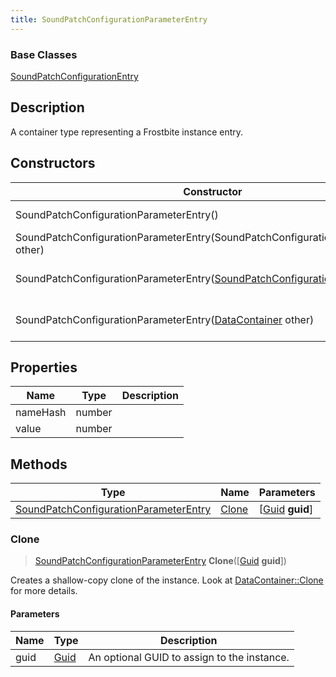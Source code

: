 ```yaml
---
title: SoundPatchConfigurationParameterEntry
---
```

### Base Classes

[SoundPatchConfigurationEntry](/vext/ref/fb/soundpatchconfigurationentry/)

## Description

A container type representing a Frostbite instance entry.

## Constructors

| Constructor                                                                                               | Description                                                                                                                                                                |
| --------------------------------------------------------------------------------------------------------- | -------------------------------------------------------------------------------------------------------------------------------------------------------------------------- |
| SoundPatchConfigurationParameterEntry()                                                                   | Create a new instance of this container type.                                                                                                                              |
| SoundPatchConfigurationParameterEntry(SoundPatchConfigurationParameterEntry other)                        | Create a reference copy of an instance of the same type.                                                                                                                   |
| SoundPatchConfigurationParameterEntry([SoundPatchConfigurationEntry](/vext/ref/fb/soundpatchconfigurationentry/) other) | Upcast an instance of type [SoundPatchConfigurationEntry](/vext/ref/fb/soundpatchconfigurationentry/) to [SoundPatchConfigurationParameterEntry](/vext/ref/fb/soundpatchconfigurationparameterentry/). |
| SoundPatchConfigurationParameterEntry([DataContainer](/vext/ref/shared/class/datacontainer) other)          | Upcast an instance of type [DataContainer](/vext/ref/shared/class/datacontainer) to [SoundPatchConfigurationParameterEntry](/vext/ref/fb/soundpatchconfigurationparameterentry/).          |

## Properties

| Name     | Type   | Description |
| -------- | ------ | ----------- |
| nameHash | number |             |
| value    | number |             |

## Methods

| Type                                                                           | Name            | Parameters                                     |
| ------------------------------------------------------------------------------ | --------------- | ---------------------------------------------- |
| [SoundPatchConfigurationParameterEntry](/vext/ref/fb/soundpatchconfigurationparameterentry/) | [Clone](#clone) | \[[Guid](/vext/ref/shared/class/guid) **guid**\] |

### Clone

> [SoundPatchConfigurationParameterEntry](/vext/ref/fb/soundpatchconfigurationparameterentry/) **Clone**(\[[Guid](/vext/ref/shared/class/guid) **guid**\])

Creates a shallow-copy clone of the instance. Look at [DataContainer::Clone](/vext/ref/shared/class/datacontainer#clone) for more details.

#### Parameters

| Name | Type         | Description                                 |
| ---- | ------------ | ------------------------------------------- |
| guid | [Guid](/vext/ref/shared/class/guid/) | An optional GUID to assign to the instance. |
